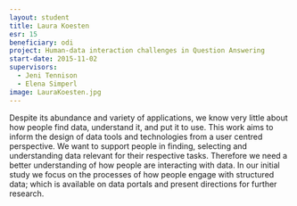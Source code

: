 ```yaml
---
layout: student
title: Laura Koesten
esr: 15
beneficiary: odi
project: Human-data interaction challenges in Question Answering
start-date: 2015-11-02
supervisors:
  - Jeni Tennison
  - Elena Simperl
image: LauraKoesten.jpg
---
```

Despite its abundance and variety of applications, we know very little about how people find data, understand it, and put it to use. This work aims to inform the design of data tools and technologies from a user centred perspective. We want to support people in finding, selecting and understanding data relevant for their respective tasks. Therefore we need a better understanding of how people are interacting with data. In our initial study we focus on the processes of how people engage with structured data; which is available on data portals and present directions for further research.
